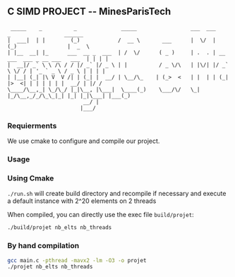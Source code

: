 ## C SIMD PROJECT -- MinesParisTech

```
 _____    _          _              _____                 ___  ___           _                 ______
|  ___|  | |        (_)            /  __ \       ___      |  \/  |          (_)                |  _  \
| |__  __| |_      ___  __ _  ___  | /  \/      ( _ )     | .  . | __ ___  ___ _ __ ___   ___  | | | |
|  __|/ _` \ \ /\ / / |/ _` |/ _ \ | |          / _ \/\   | |\/| |/ _` \ \/ / | '_ ` _ \ / _ \ | | | |
| |__| (_| |\ V  V /| | (_| |  __/ | \__/\_    | (_>  <   | |  | | (_| |>  <| | | | | | |  __/ | |/ /
\____/\__,_| \_/\_/ |_|\__, |\___|  \____(_)    \___/\/   \_|  |_/\__,_/_/\_\_|_| |_| |_|\___| |___(_)
                        __/ |                                                                         
                       |___/                                                                          
```

### Requierments

We use cmake to configure and compile our project.

### Usage


### Using Cmake
`./run.sh` will create build directory and recompile if necessary and execute a default instance with 2^20 elements on 2 threads

When compiled, you can directly use the exec file `build/projet`:

```bash
./build/projet nb_elts nb_threads
```

### By hand compilation

```bash
gcc main.c -pthread -mavx2 -lm -O3 -o projet
./projet nb_elts nb_threads
```